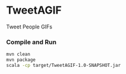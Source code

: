 TweetAGIF
=========

Tweet People GIFs

### Compile and Run
```bash
mvn clean
mvn package
scala -cp target/TweetAGIF-1.0-SNAPSHOT.jar 
```

